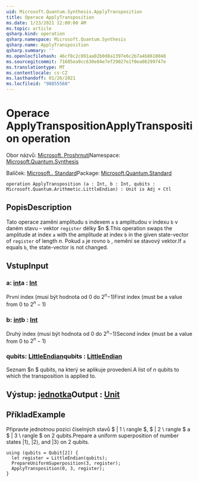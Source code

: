 ```yaml
---
uid: Microsoft.Quantum.Synthesis.ApplyTransposition
title: Operace ApplyTransposition
ms.date: 1/23/2021 12:00:00 AM
ms.topic: article
qsharp.kind: operation
qsharp.namespace: Microsoft.Quantum.Synthesis
qsharp.name: ApplyTransposition
qsharp.summary: ''
ms.openlocfilehash: 46cf8c2c891aa02b0d8a1397e6c2b7a4b8618048
ms.sourcegitcommit: 71605ea9cc630e84e7ef29027e1f0ea06299747e
ms.translationtype: MT
ms.contentlocale: cs-CZ
ms.lasthandoff: 01/26/2021
ms.locfileid: "98855568"
---
```

# <a name="applytransposition-operation"></a><span data-ttu-id="8ef08-102">Operace ApplyTransposition</span><span class="sxs-lookup"><span data-stu-id="8ef08-102">ApplyTransposition operation</span></span>

<span data-ttu-id="8ef08-103">Obor názvů: [Microsoft. Proshrnutí](xref:Microsoft.Quantum.Synthesis)</span><span class="sxs-lookup"><span data-stu-id="8ef08-103">Namespace: [Microsoft.Quantum.Synthesis](xref:Microsoft.Quantum.Synthesis)</span></span>

<span data-ttu-id="8ef08-104">Balíček: [Microsoft.. Standard](https://nuget.org/packages/Microsoft.Quantum.Standard)</span><span class="sxs-lookup"><span data-stu-id="8ef08-104">Package: [Microsoft.Quantum.Standard](https://nuget.org/packages/Microsoft.Quantum.Standard)</span></span>




```qsharp
operation ApplyTransposition (a : Int, b : Int, qubits : Microsoft.Quantum.Arithmetic.LittleEndian) : Unit is Adj + Ctl
```


## <a name="description"></a><span data-ttu-id="8ef08-105">Popis</span><span class="sxs-lookup"><span data-stu-id="8ef08-105">Description</span></span>

<span data-ttu-id="8ef08-106">Tato operace zamění amplitudu s indexem `a` s amplitudou v indexu `b` v daném stavu – vektor `register` délky $n $.</span><span class="sxs-lookup"><span data-stu-id="8ef08-106">This operation swaps the amplitude at index `a` with the amplitude at index `b` in the given state-vector of `register` of length $n$.</span></span>  <span data-ttu-id="8ef08-107">Pokud `a` je rovno `b` , nemění se stavový vektor.</span><span class="sxs-lookup"><span data-stu-id="8ef08-107">If `a` equals `b`, the state-vector is not changed.</span></span>

## <a name="input"></a><span data-ttu-id="8ef08-108">Vstup</span><span class="sxs-lookup"><span data-stu-id="8ef08-108">Input</span></span>

### <a name="a--int"></a><span data-ttu-id="8ef08-109">a: [int](xref:microsoft.quantum.lang-ref.int)</span><span class="sxs-lookup"><span data-stu-id="8ef08-109">a : [Int](xref:microsoft.quantum.lang-ref.int)</span></span>

<span data-ttu-id="8ef08-110">První index (musí být hodnota od 0 do $2 ^ n-$1)</span><span class="sxs-lookup"><span data-stu-id="8ef08-110">First index (must be a value from 0 to $2^n - 1$)</span></span>


### <a name="b--int"></a><span data-ttu-id="8ef08-111">b: [int](xref:microsoft.quantum.lang-ref.int)</span><span class="sxs-lookup"><span data-stu-id="8ef08-111">b : [Int](xref:microsoft.quantum.lang-ref.int)</span></span>

<span data-ttu-id="8ef08-112">Druhý index (musí být hodnota od 0 do $2 ^ n-$1)</span><span class="sxs-lookup"><span data-stu-id="8ef08-112">Second index (must be a value from 0 to $2^n - 1$)</span></span>


### <a name="qubits--littleendian"></a><span data-ttu-id="8ef08-113">qubits: [LittleEndian](xref:Microsoft.Quantum.Arithmetic.LittleEndian)</span><span class="sxs-lookup"><span data-stu-id="8ef08-113">qubits : [LittleEndian](xref:Microsoft.Quantum.Arithmetic.LittleEndian)</span></span>

<span data-ttu-id="8ef08-114">Seznam $n $ qubits, na který se aplikuje provedení.</span><span class="sxs-lookup"><span data-stu-id="8ef08-114">A list of $n$ qubits to which the transposition is applied to.</span></span>



## <a name="output--unit"></a><span data-ttu-id="8ef08-115">Výstup: [jednotka](xref:microsoft.quantum.lang-ref.unit)</span><span class="sxs-lookup"><span data-stu-id="8ef08-115">Output : [Unit](xref:microsoft.quantum.lang-ref.unit)</span></span>



## <a name="example"></a><span data-ttu-id="8ef08-116">Příklad</span><span class="sxs-lookup"><span data-stu-id="8ef08-116">Example</span></span>

<span data-ttu-id="8ef08-117">Připravte jednotnou pozici číselných stavů $ | 1 \ rangle $, $ | 2 \ rangle $ a $ | 3 \ rangle $ on 2 qubits.</span><span class="sxs-lookup"><span data-stu-id="8ef08-117">Prepare a uniform superposition of number states $|1\rangle$, $|2\rangle$, and $|3\rangle$ on 2 qubits.</span></span>

```qsharp
using (qubits = Qubit[2]) {
  let register = LittleEndian(qubits);
  PrepareUniformSuperposition(3, register);
  ApplyTransposition(0, 3, register);
}
```